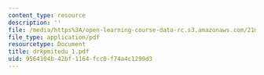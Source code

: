 ```yaml
---
content_type: resource
description: ''
file: /media/https%3A/open-learning-course-data-rc.s3.amazonaws.com/21m-735-technical-design-scenery-mechanisms-and-special-effects-spring-2004/9564104b42bf1164fcc0f74a4c1299d3_drkpmitedu_1.pdf
file_type: application/pdf
resourcetype: Document
title: drkpmitedu_1.pdf
uid: 9564104b-42bf-1164-fcc0-f74a4c1299d3
---
```

